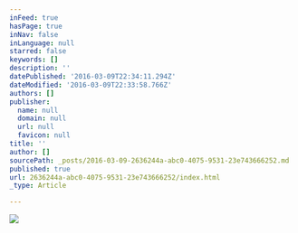 ```yaml
---
inFeed: true
hasPage: true
inNav: false
inLanguage: null
starred: false
keywords: []
description: ''
datePublished: '2016-03-09T22:34:11.294Z'
dateModified: '2016-03-09T22:33:58.766Z'
authors: []
publisher:
  name: null
  domain: null
  url: null
  favicon: null
title: ''
author: []
sourcePath: _posts/2016-03-09-2636244a-abc0-4075-9531-23e743666252.md
published: true
url: 2636244a-abc0-4075-9531-23e743666252/index.html
_type: Article

---
```

![](https://the-grid-user-content.s3-us-west-2.amazonaws.com/fd8d4ae9-25eb-4038-b3f9-f92d576aa304.jpg)